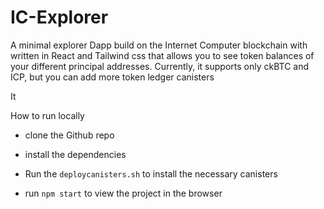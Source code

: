 # IC-Explorer

A minimal explorer Dapp build on the Internet Computer blockchain with written in React and Tailwind css that allows you to see token balances of your different principal addresses. 
Currently, it supports only ckBTC and ICP, but you can add more token ledger canisters

It

How to run locally

- clone the Github repo
- install the dependencies

- Run the `deploycanisters.sh` to install the necessary canisters
- run `npm start` to view the project in the browser